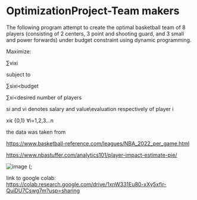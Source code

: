 # OptimizationProject-Team makers

The following program attempt to create the optimal basketball team of 8 players (consisting of 2 centers, 3 point and shooting guard, and 3 small and power forwards) under budget constraint using dynamic programming.

Maximize:

∑vixi

subject to

∑sixi<budget

∑xi<desired number of players

si and vi denotes salary and value\evaluation respectively of player i

xiϵ {0,1} ∀i=1,2,3...n

the data was taken from

https://www.basketball-reference.com/leagues/NBA_2022_per_game.html

https://www.nbastuffer.com/analytics101/player-impact-estimate-pie/

![image](https://user-images.githubusercontent.com/118899152/203665225-e954bf19-9fc2-4cb7-8667-90a3b481e6b1.png)  (;

link to google colab: https://colab.research.google.com/drive/1xnW331Eu80-xXy5xfir-QuiDU7Cswg7m?usp=sharing
